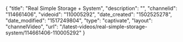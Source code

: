 {
    "title": "Real Simple Storage + System",
    "description": "",
    "channelid": "114661406",
    "videoid": "110005292",
    "date_created": "1502525278",
    "date_modified": "1517249804",
    "type": "captivate",
    "layout": "channelVideo",
    "url": "\/latest-videos\/real-simple-storage-system\/114661406-110005292"
}
